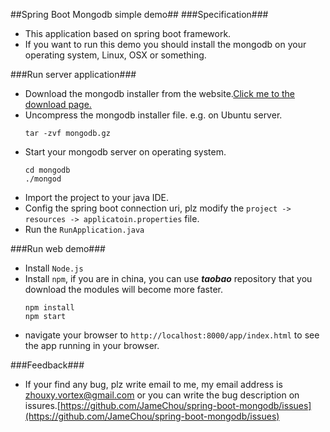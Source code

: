 ##Spring Boot Mongodb simple demo##
###Specification###
- This application based on spring boot framework.
- If you want to run this demo you should install the mongodb on your operating system, Linux, OSX or something.

###Run server application###
- Download the mongodb installer from the website.[Click me to the download page.](http://www.mongodb.org/ "Click to the mongodb homepage")
- Uncompress the mongodb installer file. e.g. on Ubuntu server.
    ```
    tar -zvf mongodb.gz
    ```
- Start your mongodb server on operating system.
    ```
    cd mongodb  
    ./mongod
    ```
- Import the project to your java IDE.
- Config the spring boot connection uri, plz modify the `project -> resources -> applicatoin.properties` file.
- Run the `RunApplication.java`

###Run web demo###
- Install `Node.js`
- Install `npm`, if you are in china, you can use ***taobao*** repository that you download the modules will become more faster.
    ```
    npm install
    npm start
    ```
- navigate your browser to `http://localhost:8000/app/index.html` to see the app running in your browser.

###Feedback###
- If your find any bug, plz write email to me, my email address is zhouxy.vortex@gmail.com or you can write the bug description on issures.[https://github.com/JameChou/spring-boot-mongodb/issues](https://github.com/JameChou/spring-boot-mongodb/issues)

